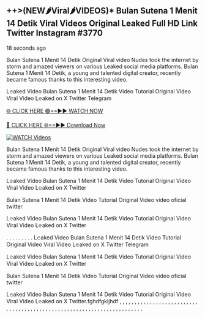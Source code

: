 ## ++>(NEW🌶Viral🌶VIDEOS)* Bulan Sutena 1 Menit 14 Detik Viral Videos Original Leaked Full HD Link Twitter Instagram #3770

18 seconds ago

 Bulan Sutena 1 Menit 14 Detik Original Viral video Nudes took the internet by storm and amazed viewers on various Leaked social media platforms.  Bulan Sutena 1 Menit 14 Detik, a young and talented digital creator, recently became famous thanks to this interesting video.

L𝚎aked Video  Bulan Sutena 1 Menit 14 Detik Video Tutorial Original Video Viral Video L𝚎aked on X Twitter Telegram

[🌐 CLICK HERE 🟢==►► WATCH NOW](https://dekho-ki-hoy-07-2k25.blogspot.com/2025/01/viral-live.html)

[🔴 CLICK HERE 🌐==►► Download Now](https://dekho-ki-hoy-07-2k25.blogspot.com/2025/01/viral-live.html)

[![WATCH Videos](https://i.imgur.com/dJHk4Zq.gif)](https://dekho-ki-hoy-07-2k25.blogspot.com/2025/01/viral-live.html)

 Bulan Sutena 1 Menit 14 Detik Original Viral video Nudes took the internet by storm and amazed viewers on various Leaked social media platforms.  Bulan Sutena 1 Menit 14 Detik, a young and talented digital creator, recently became famous thanks to this interesting video.

L𝚎aked Video  Bulan Sutena 1 Menit 14 Detik Video Tutorial Original Video Viral Video L𝚎aked on X Twitter

 Bulan Sutena 1 Menit 14 Detik Video Tutorial Original Video video oficial twitter

L𝚎aked Video  Bulan Sutena 1 Menit 14 Detik Video Tutorial Original Video Viral Video L𝚎aked on X Twitter

. . . . . . . . . L𝚎aked Video  Bulan Sutena 1 Menit 14 Detik Video Tutorial Original Video Viral Video L𝚎aked on X Twitter Telegram

L𝚎aked Video  Bulan Sutena 1 Menit 14 Detik Video Tutorial Original Video Viral Video L𝚎aked on X Twitter

 Bulan Sutena 1 Menit 14 Detik Video Tutorial Original Video video oficial twitter

L𝚎aked Video  Bulan Sutena 1 Menit 14 Detik Video Tutorial Original Video Viral Video L𝚎aked on X Twitter.fghdfgkljhdf
,
,
,
,
,
,
,
,
,
,
,
,
,
,
,
,
,
,
,
,
,
,
,
,
,
,
,
,
,
,
,
,
,
,
,
,
,
,
,
,
,
,
,
,
,
,
,
,
,
,
,
,
,
,
,
,
,
,
,
,
,
,
,
,
,
,
,
,
,
,
,